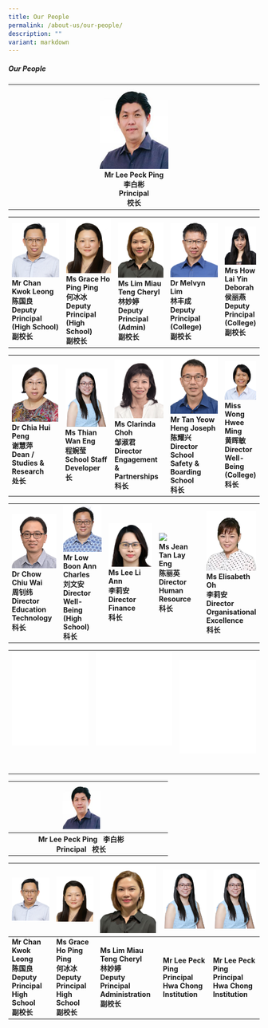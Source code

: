 ```yaml
---
title: Our People
permalink: /about-us/our-people/
description: ""
variant: markdown
---
```

##### Our People
<table style="table-layout: fixed; width: 100%;">
  <tbody>
    <tr>
      <td style="width: 22%; text-align: center;">
        <img style="width: 28%;" src="/images/About%20Us/Our%20People/peoplev2_1.png">
        <br>
        <strong>Mr Lee Peck Ping <br>李白彬<br> Principal<br>校长 </strong>
      </td>
    </tr>
  </tbody>
</table>

<table style="table-layout: fixed; width: 100%;">
  <tbody>
    <tr>
      <td style="width: 23%; margin-right: 15px;">
        <img style="width: 100%;" src="/images/About%20Us/Our%20People/ckl.png">
        <br>
        <strong>Mr Chan Kwok Leong<br>陈国良<br> Deputy Principal (High School)<br>副校长 </strong>
      </td>
			<td style="width: 22%; margin-right: 15px;">
        <img style="width: 100%;" src="/images/About%20Us/Our%20People/peoplev2_5.png">
        <br>
        <strong>Ms Grace Ho Ping Ping<br>何冰冰<br>Deputy Principal (High School)<br>副校长 </strong>
      </td>
			<td style="width: 22%; margin-right: 15px;">
        <img style="width: 100%;" src="/images/About%20Us/Our%20People/peoplev2_6.png">
        <br>
        <strong>Ms Lim Miau Teng Cheryl <br> 林妙婷<br>Deputy Principal (Admin)<br>副校长</strong>
      </td>
      <td style="width: 23%; margin-right: 15px;">
        <img style="width: 100%;" src="/images/About%20Us/Our%20People/peoplev2_4.png">
        <br>
        <strong>Dr Melvyn Lim <br>林丰成<br> Deputy Principal (College) <br>副校长</strong>
      </td>
      <td style="width: 22%; margin-right: 15px;">
        <img style="width: 100%;" src="/images/About%20Us/Our%20People/peoplev2_13.png">
        <br>
       <strong>Mrs How Lai Yin Deborah <br>侯丽燕<br> Deputy Principal (College)<br>副校长</strong>
      </td>
    </tr>
  </tbody>
</table>

<table style="table-layout: fixed; width: 100%;">
  <tbody>
    <tr>
      <td style="width: 22%; margin-right: 15px;">
        <img style="width: 100%;" src="/images/About%20Us/Our%20People/peoplev2_7.png">
        <br>
        <strong>Dr Chia Hui Peng <br>谢慧萍<br> Dean / Studies &amp; Research<br>处长</strong>
      </td>
      <td style="width: 20%; margin-right: 15px;">
        <img style="width: 100%;" src="/images/About%20Us/Our%20People/thianwaneng.png">
        <br>
        <strong>Ms Thian Wan Eng <br> 程婉莹<br>School Staff Developer<br>长</strong>
      </td>
      <td style="width: 22.5%; margin-right: 15px;">
        <img style="width: 100%;" src="/images/About%20Us/Our%20People/peoplev2_11.png">
        <br>
       <strong>Ms Clarinda Choh <br> 邹淑君<br>Director Engagement &amp; Partnerships<br>科长</strong>
      </td>
			<td style="width: 22.5%; margin-right: 15px;">
        <img style="width: 100%;" src="/images/About%20Us/Our%20People/peoplev2_16.png">
        <br>
        <strong>Mr Tan Yeow Heng Joseph <br>陈耀兴<br> Director School Safety &amp; Boarding School<br>科长</strong>
			</td><td style="width: 22.5%; margin-right: 15px;">
        <img style="width: 100%;" src="/images/About%20Us/Our%20People/peoplev2_19.png">
        <br>
        <strong>Miss Wong Hwee Ming <br>黄晖敏<br> Director Well-Being (College)<br>科长</strong>
      </td>
    </tr>
  </tbody>
</table>

<table style="table-layout: fixed; width: 100%;">
  <tbody>
    <tr>
			<td style="width: 22%; margin-right: 15px;">
        <img style="width: 100%;" src="/images/About%20Us/Our%20People/peoplev2_10.png">
        <br>
        <strong>Dr Chow Chiu Wai <br>周钊纬<br>Director  Education Technology<br>科长</strong>
      </td>
      <td style="width: 22%; margin-right: 15px;">
        <img style="width: 100%;" src="/images/About%20Us/Our%20People/peoplev2_15.png">
        <br>
        <strong>Mr Low Boon Ann Charles <br>刘文安<br> Director Well-Being (High School)<br>科长</strong>
      </td>
      <td style="width: 26%; margin-right: 15px;">
        <img style="width: 100%;" src="/images/About%20Us/Our%20People/leeliann.png">
        <br>
        <strong>Ms Lee Li Ann <br>李莉安<br>Director Finance <br>科长</strong>
      </td>
			<td style="width: 22%; margin-right: 15px;">
        <img style="width: 100%;" src="/images/About%20Us/Our%20People/jeantan.png">
        <br>
        <strong>Ms Jean Tan Lay Eng<br>陈丽英<br>Director Human Resource <br>科长</strong>
      </td>
			<td style="width: 23%; margin-right: 15px;">
        <img style="width: 100%;" src="/images/About%20Us/Our%20People/ohyianyianelisabeth.png">
        <br>
        <strong>Ms Elisabeth Oh <br>李莉安<br>Director <br>Organisational<br> Excellence <br>科长</strong>
      </td>
      </tr>
  </tbody>
</table>


<table style="table-layout: fixed; width: 100%;">
  <tbody>
    <tr>
			      <td style="width: 22%; margin-right: 15px;">
        <img style="width: 100%;" src="/images/About%20Us/Our%20People/peoplev2_00.png">
        <br>
        <strong> <br><br><br></strong>
      </td>
			    <td style="width: 22%; margin-right: 15px;">
        <img style="width: 100%;" src="/images/About%20Us/Our%20People/peoplev2_00.png">
        <br>
        <strong>  <br><br> <br></strong>
      </td>			
			    <td style="width: 22%; margin-right: 15px;">
        <img style="width: 100%;" src="/images/About%20Us/Our%20People/peoplev2_00.png">
        <br>
        <strong> <br> </strong>
      </td>	
          </tr></tbody>
</table>

|  |<img style="width: 30%;" src="/images/About%20Us/Our%20People/peoplev2_1.png"> |  ||  |  
| -------- | -------- | -------- |-------- |-------- |
|      | <center><strong>Mr Lee Peck Ping &nbsp;  李白彬<br>Principal &nbsp; 校长</strong></center>  |      |      |      |

|![](/images/About%20Us/Our%20People/ckl.png)  |![](/images/About%20Us/Our%20People/peoplev2_5.png) |![](/images/About%20Us/Our%20People/peoplev2_6.png) |![](/images/About%20Us/Our%20People/thianwaneng.png)|![](/images/About%20Us/Our%20People/thianwaneng.png)|
| -------- | -------- | -------- | -------- | -------- |
|<strong>Mr Chan Kwok Leong<br>陈国良<br> Deputy Principal High School<br>副校长 </strong>|<strong>Ms Grace Ho Ping Ping<br>何冰冰<br> Deputy Principal High School<br>副校长 </strong>  |  <strong>Ms Lim Miau Teng Cheryl <br> 林妙婷<br>Deputy Principal<br>Administration<br>副校长 </strong> |  <strong>Mr Lee Peck Ping <br>Principal<br>Hwa Chong Institution  </strong> | <strong>Mr Lee Peck Ping <br>Principal<br>Hwa Chong Institution  </strong>  |